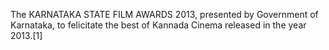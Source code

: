 The KARNATAKA STATE FILM AWARDS 2013, presented by Government of Karnataka, to felicitate the best of Kannada Cinema released in the year 2013.[1]
